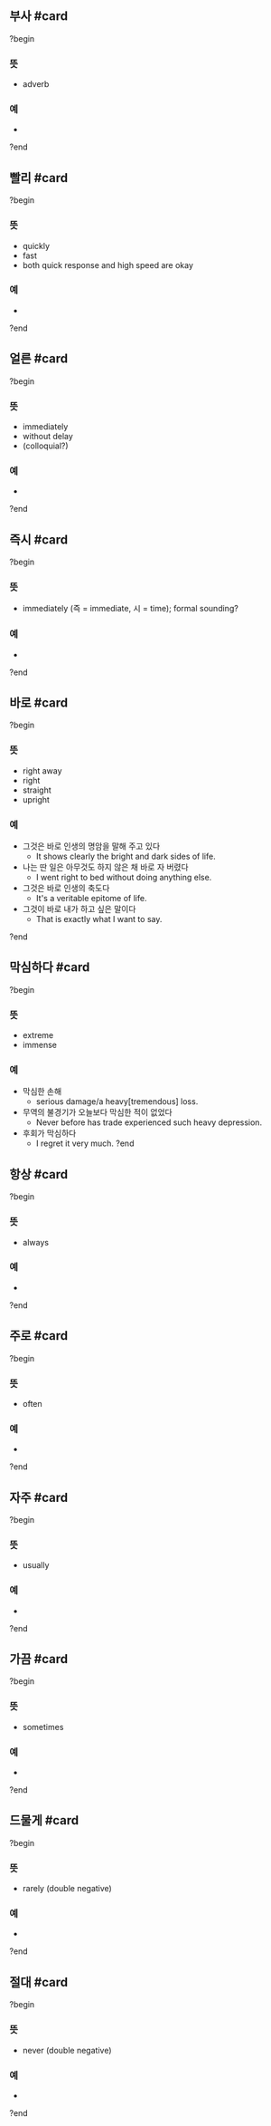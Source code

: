 ## 부사 #card
?begin
### 뜻
- adverb
### 예
-
<!--SR:!2025-09-20,110,292-->
?end


## 빨리 #card
?begin
### 뜻
- quickly
- fast
- both quick response and high speed are okay
### 예
-
<!--SR:!2025-07-30,24,264-->
?end


## 얼른 #card
?begin
### 뜻
- immediately
- without delay
- (colloquial?)
### 예
-
?end


## 즉시 #card
?begin
### 뜻
- immediately (즉 = immediate, 시 = time); formal sounding?
### 예
-
?end


## 바로 #card
?begin
### 뜻
- right away
- right
- straight
- upright
### 예
- 그것은 바로 인생의 명암을 말해 주고 있다
	- It shows clearly the bright and dark sides of life.
- 나는 딴 일은 아무것도 하지 않은 채 바로 자 버렸다
	- I went right to bed without doing anything else.
- 그것은 바로 인생의 축도다
	- It's a veritable epitome of life.
- 그것이 바로 내가 하고 싶은 말이다
	- That is exactly what I want to say.
<!--SR:!2025-07-25,77,270-->
?end


## 막심하다 #card
?begin
### 뜻
- extreme
- immense
### 예
- 막심한 손해
	- serious damage/a heavy[tremendous] loss.
- 무역의 불경기가 오늘보다 막심한 적이 없었다
	- Never before has trade experienced such heavy depression.
- 후회가 막심하다
	- I regret it very much.
?end


## 항상 #card
?begin
### 뜻
- always
### 예
-
<!--SR:!2025-07-09,37,292-->
?end


## 주로 #card
?begin
### 뜻
- often
### 예
-
<!--SR:!2025-07-18,2,244-->
?end


## 자주 #card
?begin
### 뜻
- usually
### 예
-
<!--SR:!2025-09-25,120,290-->
?end


## 가끔 #card
?begin
### 뜻
- sometimes
### 예
-
<!--SR:!2025-09-13,76,272-->
?end

## 드물게 #card
?begin
### 뜻
- rarely (double negative)
### 예
-
?end

## 절대 #card
?begin
### 뜻
- never (double negative)
### 예
-
<!--SR:!2025-10-03,89,277-->
?end






